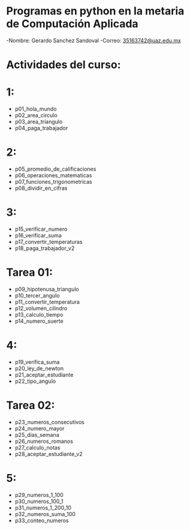 # Programas en python en la metaria de Computación Aplicada

-Nombre: Gerardo Sanchez Sandoval
-Correo: 35163742@uaz.edu.mx

# Actividades del curso:

# 1:

- p01_hola_mundo
- p02_area_circulo
- p03_area_triangulo
- p04_paga_trabajador

# 2:
- p05_promedio_de_calificaciones
- p06_operaciones_matematicas
- p07_funciones_trigonometricas
- p08_dividir_en_cifras

# 3:
- p15_verificar_numero
- p16_verificar_suma
- p17_convertir_temperaturas
- p18_paga_trabajador_v2

# Tarea 01:
- p09_hipotenusa_triangulo
- p10_tercer_angulo
- p11_convertir_temperatura
- p12_volumen_cilindro
- p13_calculo_tiempo
- p14_numero_suerte

# 4:
- p19_verifica_suma
- p20_ley_de_newton
- p21_aceptar_estudiante
- p22_tipo_angulo

# Tarea 02:
- p23_numeros_consecutivos
- p24_numero_mayor
- p25_dias_semana
- p26_numeros_romanos
- p27_calculo_notas
- p28_aceptar_estudiante_v2

# 5:
- p29_numeros_1_100
- p30_numeros_100_1
- p31_numeros_1_200_10
- p32_numeros_suma_100
- p33_conteo_numeros